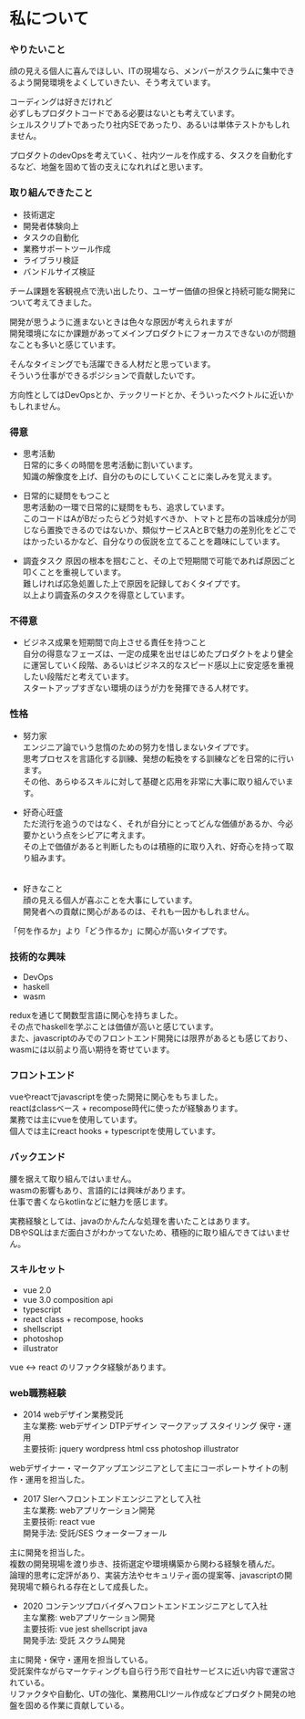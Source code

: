 # 私について

### やりたいこと

顔の見える個人に喜んでほしい、ITの現場なら、メンバーがスクラムに集中できるよう開発環境をよくしていきたい、そう考えています。　　
  
コーディングは好きだけれど  
必ずしもプロダクトコードである必要はないとも考えています。  
シェルスクリプトであったり社内SEであったり、あるいは単体テストかもしれません。
  
プロダクトのdevOpsを考えていく、社内ツールを作成する、タスクを自動化するなど、地盤を固めて皆の支えになれればと思います。
  
### 取り組んできたこと

* 技術選定
* 開発者体験向上
* タスクの自動化
* 業務サポートツール作成
* ライブラリ検証
* バンドルサイズ検証
  
チーム課題を客観視点で洗い出したり、ユーザー価値の担保と持続可能な開発について考えてきました。 
  
開発が思うように進まないときは色々な原因が考えられますが  
開発環境になにか課題があってメインプロダクトにフォーカスできないのが問題なことも多いと感じています。  
  
そんなタイミングでも活躍できる人材だと思っています。  
そういう仕事ができるポジションで貢献したいです。  
  
方向性としてはDevOpsとか、テックリードとか、そういったベクトルに近いかもしれません。  
  
### 得意

* 思考活動  
日常的に多くの時間を思考活動に割いています。  
知識の解像度を上げ、自分のものにしていくことに楽しみを覚えます。  
  
* 日常的に疑問をもつこと  
思考活動の一環で日常的に疑問をもち、追求しています。  
このコードはAがBだったらどう対処すべきか、トマトと昆布の旨味成分が同じなら置換できるのではないか、類似サービスAとBで魅力の差別化をどこではかったいるかなど、自分なりの仮説を立てることを趣味にしています。
  
* 調査タスク
原因の根本を掴むこと、その上で短期間で可能であれば原因ごと叩くことを重視しています。  
難しければ応急処置した上で原因を記録しておくタイプです。  
以上より調査系のタスクを得意としています。  
  
### 不得意

* ビジネス成果を短期間で向上させる責任を持つこと  
自分の得意なフェーズは、一定の成果を出せはじめたプロダクトをより健全に運営していく段階、あるいはビジネス的なスピード感以上に安定感を重視したい段階だと考えています。  
スタートアップすぎない環境のほうが力を発揮できる人材です。

### 性格

* 努力家  
エンジニア論でいう怠惰のための努力を惜しまないタイプです。  
思考プロセスを言語化する訓練、発想の転換をする訓練などを日常的に行います。    
その他、あらゆるスキルに対して基礎と応用を非常に大事に取り組んでいます。  

* 好奇心旺盛  
ただ流行を追うのではなく、それが自分にとってどんな価値があるか、今必要かという点をシビアに考えます。  
その上で価値があると判断したものは積極的に取り入れ、好奇心を持って取り組みます。  
  　
* 好きなこと  
顔の見える個人が喜ぶことを大事にしています。  
開発者への貢献に関心があるのは、それも一因かもしれません。
  
「何を作るか」より「どう作るか」に関心が高いタイプです。  

### 技術的な興味

* DevOps
* haskell
* wasm

reduxを通じて関数型言語に関心を持ちました。  
その点でhaskellを学ぶことは価値が高いと感じています。  
また、javascriptのみでのフロントエンド開発には限界があるとも感じており、wasmには以前より高い期待を寄せています。  

### フロントエンド

vueやreactでjavascriptを使った開発に関心をもちました。  
reactはclassベース + recompose時代に使ったが経験あります。  
業務では主にvueを使用しています。  
個人では主にreact hooks + typescriptを使用しています。  

### バックエンド

腰を据えて取り組んではいません。  
wasmの影響もあり、言語的には興味があります。  
仕事で書くならkotlinなどに魅力を感じます。  
  
実務経験としては、javaのかんたんな処理を書いたことはあります。  
DBやSQLはまだ面白さがわかってないため、積極的に取り組んできてはいません。  
  
### スキルセット
* vue 2.0
* vue 3.0 composition api
* typescript
* react class + recompose, hooks
* shellscript
* photoshop
* illustrator

vue <-> react のリファクタ経験があります。


### web職務経験
* 2014 webデザイン業務受託  
主な業務: webデザイン DTPデザイン マークアップ スタイリング 保守・運用  
主要技術: jquery wordpress html css photoshop illustrator  
  
webデザイナー・マークアップエンジニアとして主にコーポレートサイトの制作・運用を担当した。  

* 2017 SIerへフロントエンドエンジニアとして入社  
主な業務: webアプリケーション開発  
主要技術: react vue  
開発手法: 受託/SES ウォーターフォール  
  
主に開発を担当した。  
複数の開発現場を渡り歩き、技術選定や環境構築から関わる経験を積んだ。  
論理的思考に定評があり、実装方法やセキュリティ面の提案等、javascriptの開発現場で頼られる存在として成長した。  

* 2020 コンテンツプロバイダへフロントエンドエンジニアとして入社  
主な業務: webアプリケーション開発  
主要技術: vue jest shellscript java  
開発手法: 受託 スクラム開発  

主に開発・保守・運用を担当している。  
受託案件ながらマーケティングも自ら行う形で自社サービスに近い内容で運営されている。  
リファクタや自動化、UTの強化、業務用CLIツール作成などプロダクト開発の地盤を固める作業に貢献している。  